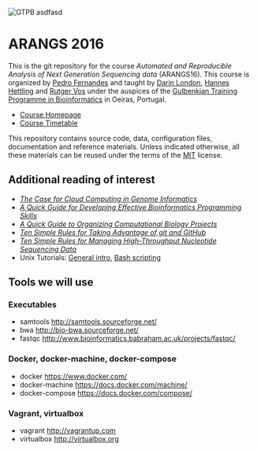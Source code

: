 ![GTPB](http://gtpb.igc.gulbenkian.pt/bicourses/images/GTPB2015logo.png "GTPB")
asdfasd
# ARANGS 2016

This is the git repository for the course *Automated and Reproducible Analysis of Next 
Generation Sequencing data* (ARANGS16). This course is organized by 
[Pedro Fernandes](https://github.com/pfern) and taught by [Darin London](https://github.com/dmlond),
[Hannes Hettling](http://github.com/hettling) and [Rutger Vos](https://github.com/rvosa) under the 
auspices of the [Gulbenkian Training Programme in Bioinformatics](http://gtpb.igc.gulbenkian.pt/bicourses/)
in Oeiras, Portugal.

* [Course Homepage](http://gtpb.igc.gulbenkian.pt/bicourses/ARANGS16)
* [Course Timetable](http://gtpb.igc.gulbenkian.pt/bicourses/ARANGS16/timetable.html)

This repository contains source code, data, configuration files, documentation and
reference materials. Unless indicated otherwise, all these materials can be reused
under the terms of the [MIT](https://github.com/rvosa/arangs2016/blob/master/LICENSE) license.

## Additional reading of interest

* [_The Case for Cloud Computing in Genome Informatics_](http://dx.doi.org/10.1186/gb-2010-11-5-207)
* [_A Quick Guide for Developing Effective Bioinformatics Programming Skills_](http://dx.doi.org/10.1371/journal.pcbi.1000589)
* [_A Quick Guide to Organizing Computational Biology Projects_](http://dx.doi.org/10.1371/journal.pcbi.1000424)
* [_Ten Simple Rules for Taking Advantage of git and GitHub_](http://dx.doi.org/10.1101/048744)
* [_Ten Simple Rules for Managing High-Throughput Nucleotide Sequencing Data_](http://dx.doi.org/10.1101/049338)
* Unix Tutorials: [General intro](http://www.ee.surrey.ac.uk/Teaching/Unix/), [Bash scripting](http://tldp.org/LDP/abs/html/)

<!--
## NGS reference materials

The following are somewhat old and a bit out of scope for the course, but might still be interesting:

* DNA Sequencing Technologies
http://www.nature.com/scitable/topicpage/DNA-Sequencing-Technologies-690

* "The Sanger FASTQ file format for sequences with quality scores, and the Solexa/Illumina FASTQ variants"
http://dx.doi.org/10.1093%2Fnar%2Fgkp1137

* "A Practical Comparison of De Novo Genome Assembly Software Tools for Next-Generation Sequencing Technologies"
http://dx.doi.org/10.1371/journal.pone.0017915

* "A beginner's guide to eukaryotic genome annotation"
http://dx.doi.org/10.1038/nrg3174

* NGS glossary spreadsheet
https://docs.google.com/spreadsheet/ccc?key=0Av8UW3JvZsgcdE9wZW1sYzlCQWFwNjBXLWMtQzZLN3c#gid=0

* NGS platforms
https://docs.google.com/document/pub?id=1rYbBPELjjezRVjkQfkulJI2jNxL5LsRuNXVv_CxCpd4

## Syntax Format Descriptions

* SAM/BAM http://samtools.sourceforge.net/SAM1.pdf
* VCF Format http://www.1000genomes.org/wiki/Analysis/Variant%20Call%20Format/vcf-variant-call-format-version-40
* FASTQ http://maq.sourceforge.net/fastq.shtml
* Sequence file formats http://bioinf.comav.upv.es/courses/sequence_analysis/sequence_file_formats.html

-->

## Tools we will use

### Executables

* samtools http://samtools.sourceforge.net/
* bwa http://bio-bwa.sourceforge.net/
* fastqc http://www.bioinformatics.babraham.ac.uk/projects/fastqc/

### Docker, docker-machine, docker-compose

* docker https://www.docker.com/
* docker-machine https://docs.docker.com/machine/
* docker-compose https://docs.docker.com/compose/

### Vagrant, virtualbox

* vagrant http://vagrantup.com
* virtualbox http://virtualbox.org
